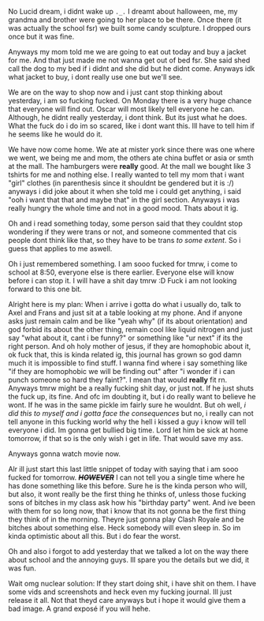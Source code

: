 No Lucid dream, i didnt wake up `._.`
I dreamt about halloween, me, my grandma and brother were going to her place to be there. Once there (it was actually the school fsr) we built some candy sculpture. I dropped ours once but it was fine.

Anyways my mom told me we are going to eat out today and buy a jacket for me. And that just made me not wanna get out of bed fsr. She said shed call the dog to my bed if i didnt and she did but he didnt come. Anyways idk what jacket to buy, i dont really use one but we'll see.

We are on the way to shop now and i just cant stop thinking about yesterday, i am so fucking fucked. On Monday there is a very huge chance that everyone will find out. Oscar will most likely tell everyone he can. Although, he didnt really yesterday, i dont think. But its just what he does. What the fuck do i do im so scared, like i dont want this. Ill have to tell him if he seems like he would do it.

We have now come home. We ate at mister york since there was one where we went, we being me and mom, the others ate china buffet or asia or smth at the mall. The hamburgers were **really** good.
At the mall we bought like 3 tshirts for me and nothing else. I really wanted to tell my mom that i want "girl" clothes (in parenthesis since it shouldnt be gendered but it is :/) anyways i did joke about it when she told me i could get anything, i said "ooh i want that that and maybe that" in the girl section.
Anyways i was really hungry the whole time and not in a good mood. Thats about it ig.

Oh and i read something today, some person said that they couldnt stop wondering if they were trans or not, and someone commented that cis people dont think like that, so they have to be trans *to some extent*. So i guess that applies to me aswell.

Oh i just remembered something. I am sooo fucked for tmrw, i come to school at 8:50, everyone else is there earlier. Everyone else will know before i can stop it. I will have a shit day tmrw :D Fuck i am not looking forward to this one bit.

Alright here is my plan:
When i arrive i gotta do what i usually do, talk to Axel and Frans and just sit at a table looking at my phone. And if anyone asks just remain calm and be like "yeah why" (if its about orientation) and god forbid its about the other thing, remain cool like liquid nitrogen and just say "what about it, cant i be funny?" or something like "ur next" if its the right person. And oh holy mother of jesus, if they are homophobic about it,
ok fuck that, this is kinda related ig, this journal has grown so god damn much it is impossible to find stuff. I wanna find where i say something like "if they are homophobic we will be finding out" after "i wonder if i can punch someone so hard they faint?". I mean that would **really** fit rn. Anyways tmrw might be a really fucking shit day, or just not. If he just shuts the fuck up, its fine. And ofc im doubting it, but i do really want to believe he wont. If he was in the same pickle im fairly sure he wouldnt. But oh well, *i did this to myself and i gotta face the consequences* but no, i really can not tell anyone in this fucking world why the hell i kissed a guy i know will tell everyone i did. Im gonna get bullied big time. Lord let him be sick at home tomorrow, if that so is the only wish i get in life. That would save my ass.

Anyways gonna watch movie now.

Alr ill just start this last little snippet of today with saying that i am sooo fucked for tomorrow. ***~~HOWEVER~~*** I can not tell you a single time where he has done something like this before. Sure he is the kinda person who will, but also, it wont really be the first thing he thinks of, unless those fucking sons of bitches in my class ask how his "birthday party" went. And ive been with them for so long now, that i know that its not gonna be the first thing they think of in the morning. Theyre just gonna play Clash Royale and be bitches about something else. Heck somebody will even sleep in. So im kinda optimistic about all this. But i do fear the worst.

Oh and also i forgot to add yesterday that we talked a lot on the way there about school and the annoying guys. Ill spare you the details but we did, it was fun.

Wait omg nuclear solution:
If they start doing shit, i have shit on them. I have some vids and screenshots and heck even my fucking journal. Ill just release it all. Not that theyd care anyways but i hope it would give them a bad image. A grand exposé if you will hehe.
